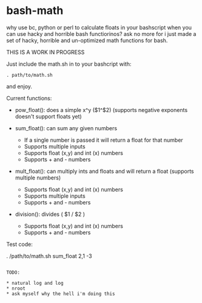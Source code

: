 # bash-math
why use bc, python or perl to calculate floats in your bashscript when you can use hacky and horrible bash functiorinos? ask no more for i just made a set of hacky, horrible and un-optimized math functions for bash.

THIS IS A WORK IN PROGRESS

Just include the math.sh in to your bashcript with: 

```Shell
. path/to/math.sh
```

and enjoy.

Current functions:

* pow_float(): does a simple x^y ($1^$2) (supports negative exponents doesn't support floats yet)

* sum_float(): can sum any given numbers
  * If a single number is passed it will return a float for that number
  * Supports multiple inputs
  * Supports float (x,y) and int (x) numbers
  * Supports + and - numbers 
  
* mult_float(): can multiply ints and floats and will return a float (supports multiple numbers)
  * Supports float (x,y) and int (x) numbers
  * Supports multiple inputs
  * Supports + and - numbers 
  
* division(): divides ( $1 / $2 )
  * Supports float (x,y) and int (x) numbers
  * Supports + and - numbers 
  
Test code:

. /path/to/math.sh
sum_float 2,1 -3

```

TODO:

* natural log and log
* nroot
* ask myself why the hell i'm doing this
